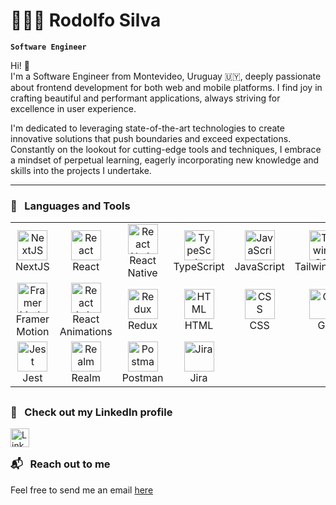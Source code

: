 # 👨🏽‍💻 Rodolfo Silva

**`Software Engineer`**

Hi! 👋
<br />
I'm a Software Engineer from Montevideo, Uruguay 🇺🇾, deeply passionate about frontend development for both web and mobile platforms. I find joy in crafting beautiful and performant applications, always striving for excellence in user experience.

I'm dedicated to leveraging state-of-the-art technologies to create innovative solutions that push boundaries and exceed expectations. Constantly on the lookout for cutting-edge tools and techniques, I embrace a mindset of perpetual learning, eagerly incorporating new knowledge and skills into the projects I undertake.

---

### 💼 &nbsp; Languages and Tools

<table>
  <tr>
    <td align="center" width="100">
      <img src="https://cdn.jsdelivr.net/gh/devicons/devicon@latest/icons/nextjs/nextjs-original.svg" width="48" height="48" alt="NextJS" />
      <br>NextJS
    </td>
    <td align="center" width="100">
      <img src="https://cdn.jsdelivr.net/gh/devicons/devicon@latest/icons/react/react-original-wordmark.svg" width="48" height="48" alt="React" />
      <br>React
    </td>
    <td align="center" width="100">
      <img src="https://cdn.jsdelivr.net/gh/devicons/devicon/icons/react/react-original.svg" width="48" height="48" alt="React Native" />
      <br>React Native
    </td>
    <td align="center" width="100">
      <img src="https://cdn.jsdelivr.net/gh/devicons/devicon/icons/typescript/typescript-plain.svg" width="48" height="48" alt="TypeScript" />
      <br>TypeScript
    </td>
    <td align="center" width="100">
      <img src="https://cdn.jsdelivr.net/gh/devicons/devicon/icons/javascript/javascript-plain.svg" width="48" height="48" alt="JavaScript" />
      <br>JavaScript
    </td>
    <td align="center" width="100">
      <img src="https://cdn.jsdelivr.net/gh/devicons/devicon@latest/icons/tailwindcss/tailwindcss-original.svg" width="48" height="48" alt="TailwindCSS" />
      <br>TailwindCSS
    </td>
    <td align="center" width="100">
      <img src="https://avatars.githubusercontent.com/u/20658825?s=200&v=4" width="48" height="48" alt="Styled Components" />
      <br>Styled Components
    </td>
    <td align="center" width="100">
      <img src="https://cdn.jsdelivr.net/gh/devicons/devicon@latest/icons/reactnavigation/reactnavigation-original.svg" width="48" height="48" alt="React Navigation" />
      <br>React Navigation
    </td>
    <td align="center" width="100">
      <img src="https://cdn.jsdelivr.net/gh/devicons/devicon@latest/icons/reactrouter/reactrouter-original.svg" width="48" height="48" alt="React Router" />
      <br>React Router
    </td>
  </tr>
  <tr>
    <td align="center" width="100">
      <img src="https://cdn.jsdelivr.net/gh/devicons/devicon@latest/icons/framermotion/framermotion-original.svg" width="48" height="48" alt="Framer Motion" />
      <br>Framer Motion
    </td>
    <td align="center" width="100">
      <img src="https://camo.githubusercontent.com/1f6597b9733bfc33abc5d29043585cb8ce767fb31feb4ed7886c7b1f65b7d1fd/68747470733a2f2f692e696d6775722e636f6d2f515a6f776e68672e706e67" width="48" height="48" alt="React Animations" />
      <br>React Animations
    </td>
    <td align="center" width="100">
      <img src="https://cdn.jsdelivr.net/gh/devicons/devicon@latest/icons/redux/redux-original.svg" width="48" height="48" alt="Redux" />
      <br>Redux
    </td>
    <td align="center" width="100">
      <img src="https://cdn.jsdelivr.net/gh/devicons/devicon/icons/html5/html5-plain.svg" width="48" height="48" alt="HTML" />
      <br>HTML
    </td>
    <td align="center" width="100">
      <img src="https://cdn.jsdelivr.net/gh/devicons/devicon/icons/css3/css3-plain.svg" width="48" height="48" alt="CSS" />
      <br>CSS
    </td>
    <td align="center" width="100">
      <img src="https://cdn.jsdelivr.net/gh/devicons/devicon/icons/git/git-original.svg" width="48" height="48" alt="Git" />
      <br>Git
    </td>
    <td align="center" width="100">
      <img src="https://cdn.jsdelivr.net/gh/devicons/devicon/icons/github/github-original.svg" width="48" height="48" alt="GitHub" />
      <br>GitHub
    </td>
    <td align="center" width="100">
      <img src="https://cdn.jsdelivr.net/gh/devicons/devicon@latest/icons/gitlab/gitlab-original.svg" width="48" height="48" alt="GitLab" />
      <br>GitLab
    </td>
    <td align="center" width="100">
      <img src="https://cdn.jsdelivr.net/gh/devicons/devicon@latest/icons/amazonwebservices/amazonwebservices-plain-wordmark.svg" width="48" height="48" alt="AWS Services" />
      <br>AWS Services
    </td>
  </tr>
  <tr>
    <td align="center" width="100">
      <img src="https://cdn.jsdelivr.net/gh/devicons/devicon@latest/icons/jest/jest-plain.svg" width="48" height="48" alt="Jest" />
      <br>Jest
    </td>
    <td align="center" width="100">
      <img src="https://cdn.jsdelivr.net/gh/devicons/devicon@latest/icons/realm/realm-original.svg" width="48" height="48" alt="Realm" />
      <br>Realm
    </td>
    <td align="center" width="100">
      <img src="https://cdn.jsdelivr.net/gh/devicons/devicon@latest/icons/postman/postman-original.svg" width="48" height="48" alt="Postman" />
      <br>Postman
    </td>
    <td align="center" width="100">
      <img src="https://cdn.jsdelivr.net/gh/devicons/devicon@latest/icons/jira/jira-original.svg" width="48" height="48" alt="Jira" />
      <br>Jira
    </td>
  </tr>
</table>

##

### 🔎 &nbsp; Check out my LinkedIn profile
<a href="https://www.linkedin.com/in/rodolfosilvamessano/">
  <img align="left" alt="LinkedIn" width="30px" style="padding-right:10px;" src="https://cdn.jsdelivr.net/gh/devicons/devicon@latest/icons/linkedin/linkedin-original.svg" />
</a>
<br />

##

### 📬 &nbsp; Reach out to me
Feel free to send me an email [here](mailto:rodoagussm@gmail.com)
